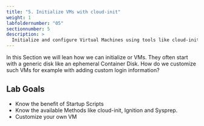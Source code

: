 ```yaml
---
title: "5. Initialize VMs with cloud-init"
weight: 1
labfoldernumber: "05"
sectionnumber: 5
description: >
  Initialize and configure Virtual Machines using tools like cloud-init, Ignition or Sysprep.
---
```


In this Section we will lean how we can initialize or VMs. They often start with a generic disk like an ephemeral
Container Disk. How do we customize such VMs for example with adding custom login information?


## Lab Goals

* Know the benefit of Startup Scripts
* Know the available Methods like cloud-init, Ignition and Sysprep.
* Customize your own VM
